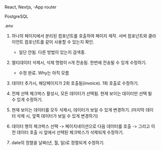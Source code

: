React,
Nextjs,
	-App router

PostgreSQL

.env



1. 하나의 페이지에서 분리된 컴포넌트를 호출하여 페이지 제작. 서버 컴포넌트와 클라이언트 컴포넌트를 같이 사용할 수 있는지 확인.
	-	일단 안됨. 다른 방법이 있는지 검색중.

2. 멀티데이터 삭제시, 삭제 명령이 n개 전송됨. 한번에 전송될 수 있게 수정하기.
	- 수정 완료. Why는 아직 모름

3. 데이터 추가시, 해당페이지가 2회 호출됨(invoice). 1회 호출로 수정하기.
4. 전체 선택 체크박스 활성시, 모든 데이터가 선택됨. 현재 보이는 데이터만 선택 될 수 있게 수정하기.
5. 현재 보이는 데이터를 모두 삭제시, 데이터가 보일 수 있게 변경하기. (마지막 데이터 삭제 시, 앞쪽 데이터가 보일 수 있게 변경하기)
6. 데이터 행의 체크박스 선택 -> 페이지네이션으로 다음 데이터를 호출 -> 그리고 이전 데이터 호출 시 앞에서 선택된 체크박스가 삭제되게 수정하기.
7. date의 정렬을 날짜(년, 월, 일)로 정렬되게 수정하기.